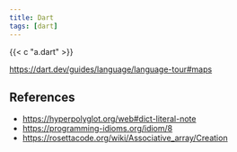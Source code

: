 ```yaml
---
title: Dart
tags: [dart]
---
```


{{< c "a.dart" >}}

<https://dart.dev/guides/language/language-tour#maps>

## References

- <https://hyperpolyglot.org/web#dict-literal-note>
- <https://programming-idioms.org/idiom/8>
- <https://rosettacode.org/wiki/Associative_array/Creation>
